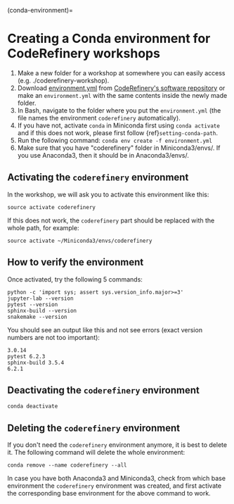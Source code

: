 (conda-environment)=

# Creating a Conda environment for CodeRefinery workshops

1. Make a new folder for a workshop at somewhere you can easily access (e.g.
   ./coderefinery-workshop).
2. Download
   [environment.yml](https://raw.githubusercontent.com/coderefinery/software/main/environment.yml)
   from [CodeRefinery's software
   repository](https://github.com/coderefinery/software/blob/main/environment.yml)
   or make an `environment.yml` with the same contents inside the newly made
   folder.
3. In Bash, navigate to the folder where you put the `environment.yml`
   (the file names the environment `coderefinery` automatically).
4. If you have not, activate `conda` in Miniconda first using `conda activate` and if this does not
   work, please first follow {ref}`setting-conda-path`.
5. Run the following command: `conda env create -f environment.yml`
6. Make sure that you have "coderefinery" folder in Miniconda3/envs/. If you
   use Anaconda3, then it should be in Anaconda3/envs/.


## Activating the `coderefinery` environment

In the workshop, we will ask you to activate this environment like this:
```shell
source activate coderefinery
```

If this does not work, the `coderefinery` part should be replaced with the whole path, for example:
```shell
source activate ~/Miniconda3/envs/coderefinery
```


## How to verify the environment

Once activated, try the following 5 commands:
```shell
python -c 'import sys; assert sys.version_info.major>=3'
jupyter-lab --version
pytest --version
sphinx-build --version
snakemake --version
```

You should see an output like this and not see errors (exact version numbers are not too important):
```text
3.0.14
pytest 6.2.3
sphinx-build 3.5.4
6.2.1
```


## Deactivating the `coderefinery` environment

```shell
conda deactivate
```


## Deleting the `coderefinery` environment

If you don't need the `coderefinery` environment anymore, it is best to delete
it. The following command will delete the whole environment:
```shell
conda remove --name coderefinery --all
```

In case you have both Anaconda3 and Miniconda3, check from which base
environment the `coderefinery` environment was created, and first activate the
corresponding base environment for the above command to work.
